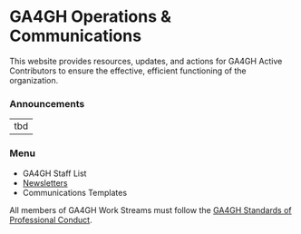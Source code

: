 # GA4GH Operations & Communications
This website provides resources, updates, and actions for GA4GH Active Contributors to ensure the effective, efficient functioning of the organization.

### Announcements
||
|-------------|
|tbd|

### Menu
* GA4GH Staff List
* [Newsletters](/newsletters.md)
* Communications Templates


All members of GA4GH Work Streams must follow the [GA4GH Standards of Professional Conduct](https://docs.google.com/document/d/1fQbKUuk_sfnzU0kTHU71KYF1suzzHoZVhBfao9Omsj0/edit).
